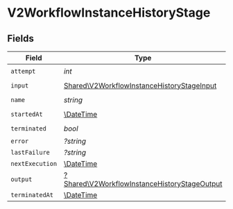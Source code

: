 # V2WorkflowInstanceHistoryStage


## Fields

| Field                                                                                                       | Type                                                                                                        | Required                                                                                                    | Description                                                                                                 |
| ----------------------------------------------------------------------------------------------------------- | ----------------------------------------------------------------------------------------------------------- | ----------------------------------------------------------------------------------------------------------- | ----------------------------------------------------------------------------------------------------------- |
| `attempt`                                                                                                   | *int*                                                                                                       | :heavy_check_mark:                                                                                          | N/A                                                                                                         |
| `input`                                                                                                     | [Shared\V2WorkflowInstanceHistoryStageInput](../../Models/Shared/V2WorkflowInstanceHistoryStageInput.md)    | :heavy_check_mark:                                                                                          | N/A                                                                                                         |
| `name`                                                                                                      | *string*                                                                                                    | :heavy_check_mark:                                                                                          | N/A                                                                                                         |
| `startedAt`                                                                                                 | [\DateTime](https://www.php.net/manual/en/class.datetime.php)                                               | :heavy_check_mark:                                                                                          | N/A                                                                                                         |
| `terminated`                                                                                                | *bool*                                                                                                      | :heavy_check_mark:                                                                                          | N/A                                                                                                         |
| `error`                                                                                                     | *?string*                                                                                                   | :heavy_minus_sign:                                                                                          | N/A                                                                                                         |
| `lastFailure`                                                                                               | *?string*                                                                                                   | :heavy_minus_sign:                                                                                          | N/A                                                                                                         |
| `nextExecution`                                                                                             | [\DateTime](https://www.php.net/manual/en/class.datetime.php)                                               | :heavy_minus_sign:                                                                                          | N/A                                                                                                         |
| `output`                                                                                                    | [?Shared\V2WorkflowInstanceHistoryStageOutput](../../Models/Shared/V2WorkflowInstanceHistoryStageOutput.md) | :heavy_minus_sign:                                                                                          | N/A                                                                                                         |
| `terminatedAt`                                                                                              | [\DateTime](https://www.php.net/manual/en/class.datetime.php)                                               | :heavy_minus_sign:                                                                                          | N/A                                                                                                         |